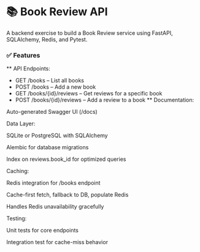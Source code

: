 # 📚 Book Review API 

A backend exercise to build a Book Review service using FastAPI, SQLAlchemy, Redis, and Pytest.

### ✅ Features
** API Endpoints:
* GET /books – List all books
* POST /books – Add a new book
* GET /books/{id}/reviews – Get reviews for a specific book
* POST /books/{id}/reviews – Add a review to a book
** Documentation:

Auto-generated Swagger UI (/docs)

Data Layer:

SQLite or PostgreSQL with SQLAlchemy

Alembic for database migrations

Index on reviews.book_id for optimized queries

Caching:

Redis integration for /books endpoint

Cache-first fetch, fallback to DB, populate Redis

Handles Redis unavailability gracefully

Testing:

Unit tests for core endpoints

Integration test for cache-miss behavior

